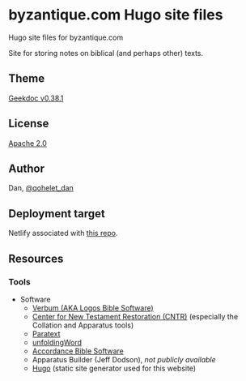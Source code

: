 # byzantique.com Hugo site files

Hugo site files for byzantique.com

Site for storing notes on biblical (and perhaps other) texts.

## Theme

[Geekdoc v0.38.1](https://github.com/thegeeklab/hugo-geekdoc/releases/tag/v0.38.1)

## License

[Apache 2.0](LICENSE)

## Author

Dan, [@qohelet_dan](https://twitter.com/qohelet_dan)

## Deployment target

Netlify associated with [this repo](https://github.com/biblenerd/byzantique.com).

## Resources

### Tools

- Software
  - [Verbum (AKA Logos Bible Software)](https://verbum.com)
  - [Center for New Testament Restoration (CNTR)](https://greekcntr.org) (especially the Collation and Apparatus tools)
  - [Paratext](https://paratext.org)
  - [unfoldingWord](https://www.unfoldingword.org)
  - [Accordance Bible Software](https://www.accordancebible.com)
  - Apparatus Builder (Jeff Dodson), *not publicly available*
  - [Hugo](https://gohugo.io) (static site generator used for this website)
